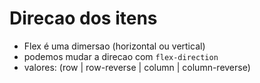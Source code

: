 # Direcao dos itens

- Flex é uma dimersao (horizontal ou vertical)
- podemos mudar a direcao com `flex-direction`
- valores: (row | row-reverse | column | column-reverse)